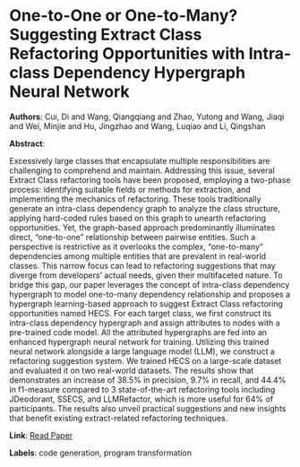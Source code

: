 # One-to-One or One-to-Many? Suggesting Extract Class Refactoring Opportunities with Intra-class Dependency Hypergraph Neural Network

**Authors**: Cui, Di and Wang, Qiangqiang and Zhao, Yutong and Wang, Jiaqi and Wei, Minjie and Hu, Jingzhao and Wang, Luqiao and Li, Qingshan

**Abstract**:

Excessively large classes that encapsulate multiple responsibilities are challenging to comprehend and maintain. Addressing this issue, several Extract Class refactoring tools have been proposed, employing a two-phase process: identifying suitable fields or methods for extraction, and implementing the mechanics of refactoring. These tools traditionally generate an intra-class dependency graph to analyze the class structure, applying hard-coded rules based on this graph to unearth refactoring opportunities. Yet, the graph-based approach predominantly illuminates direct, “one-to-one” relationship between pairwise entities. Such a perspective is restrictive as it overlooks the complex, “one-to-many” dependencies among multiple entities that are prevalent in real-world classes. This narrow focus can lead to refactoring suggestions that may diverge from developers’ actual needs, given their multifaceted nature. To bridge this gap, our paper leverages the concept of intra-class dependency hypergraph to model one-to-many dependency relationship and proposes a hypergraph learning-based approach to suggest Extract Class refactoring opportunities named HECS. For each target class, we first construct its intra-class dependency hypergraph and assign attributes to nodes with a pre-trained code model. All the attributed hypergraphs are fed into an enhanced hypergraph neural network for training. Utilizing this trained neural network alongside a large language model (LLM), we construct a refactoring suggestion system. We trained HECS on a large-scale dataset and evaluated it on two real-world datasets. The results show that demonstrates an increase of 38.5\% in precision, 9.7\% in recall, and 44.4\% in f1-measure compared to 3 state-of-the-art refactoring tools including JDeodorant, SSECS, and LLMRefactor, which is more useful for 64\% of participants. The results also unveil practical suggestions and new insights that benefit existing extract-related refactoring techniques.

**Link**: [Read Paper](https://doi.org/10.1145/3650212.3680379)

**Labels**: code generation, program transformation
